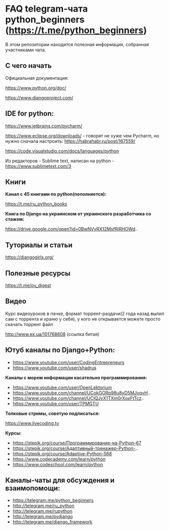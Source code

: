# FAQ telegram-чата python_beginners (https://t.me/python_beginners)

В этом репозитории находится полезная информация, собранная участниками чата.

## С чего начать

Официальная документация: 

https://www.python.org/doc/ 

https://www.djangoproject.com/

## IDE for python: 

https://www.jetbrains.com/pycharm/ 

https://www.eclipse.org/downloads/ - говорят не хуже чем Pycharm, но нужно сначала настроить: https://habrahabr.ru/post/167559/ 

https://code.visualstudio.com/docs/languages/python 

Из редакторов - Sublime text, написан на python - https://www.sublimetext.com/3 

## Книги

**Канал с 45 книгами по python(пополняется):** 

https://t.me/ru_python_books 

**Книга по Django на украинском от украинского разработчика со стажем:** 

https://drive.google.com/open?id=0BwNVyRX12MsfRjRHOWd..

## Туториалы и статьи

https://djangogirls.org/ 

## Полезные ресурсы

https://t.me/py_digest 

## Видео 
 
Курс видеоуроков в пачке, формат торрент-раздачи(2 года назад вылил сам с торрента и храню у себя), у кого не открывается можете просто скачать торрент файл 

http://www.ex.ua/101768608 (ссылка битая)
 
## Ютуб каналы по Django+Python: 

* https://www.youtube.com/user/CodingEntrepreneurs 
* https://www.youtube.com/user/shadrus 
 
**Каналы с морем информации касательно программирования:** 

* https://www.youtube.com/user/OpenLektorium 
* https://www.youtube.com/channel/UCokGORp98u8yD5MJvqvH.. 
* https://www.youtube.com/channel/UClQJvX1TXm0rXoxFtTcz.. 
* https://www.youtube.com/user/TPMGTU 
 
**Толковые стримы, советую подписаться:** 

https://www.livecoding.tv 
 
**Курсы:** 

* https://stepik.org/course/Программирование-на-Python-67 
* https://stepik.org/course/Адаптивный-тренажер-Python-.. 
* https://stepik.org/course/Adaptive-Python-568 
* https://www.codecademy.com/learn/python 
* https://www.codeschool.com/learn/python  
 
## Каналы-чаты для обсуждения и взаимопомощи: 

* https://telegram.me/python_beginners 
* http://telegram.me/ru_python 
* http://telegram.me/rupython 
* http://telegram.me/pydjango 
* http://telegram.me/django_framework 
